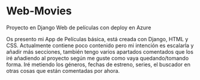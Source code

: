 # Web-Movies
Proyecto en Django Web de películas con deploy en Azure

Os presento mi App de Películas básica, está creada con Django, HTML y CSS. Actualmente contiene poco contenido pero mi intención es escalarla y añadir más secciones, 
también tengo varios apartados comentados que los iré añadiendo al proyecto según me guste como vaya quedando/tomando forma. Iré metiendo los géneros, fechas de estreno, series, 
el buscador en otras cosas que están comentadas por ahora.
